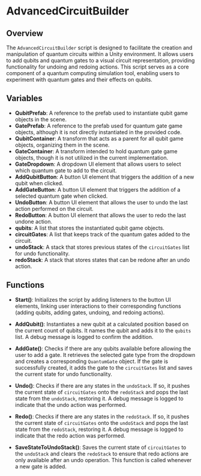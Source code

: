 # AdvancedCircuitBuilder

## Overview
The `AdvancedCircuitBuilder` script is designed to facilitate the creation and manipulation of quantum circuits within a Unity environment. It allows users to add qubits and quantum gates to a visual circuit representation, providing functionality for undoing and redoing actions. This script serves as a core component of a quantum computing simulation tool, enabling users to experiment with quantum gates and their effects on qubits.

## Variables

- **QubitPrefab**: A reference to the prefab used to instantiate qubit game objects in the scene.
- **GatePrefab**: A reference to the prefab used for quantum gate game objects, although it is not directly instantiated in the provided code.
- **QubitContainer**: A transform that acts as a parent for all qubit game objects, organizing them in the scene.
- **GateContainer**: A transform intended to hold quantum gate game objects, though it is not utilized in the current implementation.
- **GateDropdown**: A dropdown UI element that allows users to select which quantum gate to add to the circuit.
- **AddQubitButton**: A button UI element that triggers the addition of a new qubit when clicked.
- **AddGateButton**: A button UI element that triggers the addition of a selected quantum gate when clicked.
- **UndoButton**: A button UI element that allows the user to undo the last action performed on the circuit.
- **RedoButton**: A button UI element that allows the user to redo the last undone action.
- **qubits**: A list that stores the instantiated qubit game objects.
- **circuitGates**: A list that keeps track of the quantum gates added to the circuit.
- **undoStack**: A stack that stores previous states of the `circuitGates` list for undo functionality.
- **redoStack**: A stack that stores states that can be redone after an undo action.

## Functions

- **Start()**: Initializes the script by adding listeners to the button UI elements, linking user interactions to their corresponding functions (adding qubits, adding gates, undoing, and redoing actions).

- **AddQubit()**: Instantiates a new qubit at a calculated position based on the current count of qubits. It names the qubit and adds it to the `qubits` list. A debug message is logged to confirm the addition.

- **AddGate()**: Checks if there are any qubits available before allowing the user to add a gate. It retrieves the selected gate type from the dropdown and creates a corresponding `QuantumGate` object. If the gate is successfully created, it adds the gate to the `circuitGates` list and saves the current state for undo functionality.

- **Undo()**: Checks if there are any states in the `undoStack`. If so, it pushes the current state of `circuitGates` onto the `redoStack` and pops the last state from the `undoStack`, restoring it. A debug message is logged to indicate that the undo action was performed.

- **Redo()**: Checks if there are any states in the `redoStack`. If so, it pushes the current state of `circuitGates` onto the `undoStack` and pops the last state from the `redoStack`, restoring it. A debug message is logged to indicate that the redo action was performed.

- **SaveStateToUndoStack()**: Saves the current state of `circuitGates` to the `undoStack` and clears the `redoStack` to ensure that redo actions are only available after an undo operation. This function is called whenever a new gate is added.